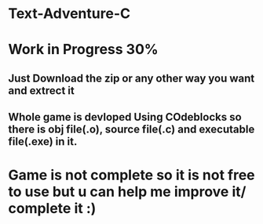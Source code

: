 # Text-Adventure-C
# Work in Progress 30%
## Just Download the zip or any other way you want and extrect it
## Whole game is devloped Using COdeblocks so there is obj file(.o), source file(.c) and executable file(.exe) in it.
# Game is not complete so it is not free to use but u can help me improve it/ complete it :)
